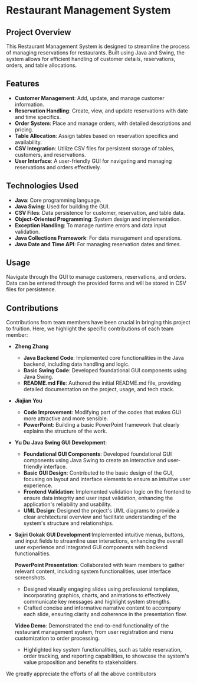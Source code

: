 # Restaurant Management System

## Project Overview

This Restaurant Management System is designed to streamline the process of managing reservations for restaurants. Built using Java and Swing, the system allows for efficient handling of customer details, reservations, orders, and table allocations.

## Features

- **Customer Management**: Add, update, and manage customer information.
- **Reservation Handling**: Create, view, and update reservations with date and time specifics.
- **Order System**: Place and manage orders, with detailed descriptions and pricing.
- **Table Allocation**: Assign tables based on reservation specifics and availability.
- **CSV Integration**: Utilize CSV files for persistent storage of tables, customers, and reservations.
- **User Interface**: A user-friendly GUI for navigating and managing reservations and orders effectively.

## Technologies Used

- **Java**: Core programming language.
- **Java Swing**: Used for building the GUI.
- **CSV Files**: Data persistence for customer, reservation, and table data.
- **Object-Oriented Programming**: System design and implementation.
- **Exception Handling**: To manage runtime errors and data input validation.
- **Java Collections Framework**: For data management and operations.
- **Java Date and Time API**: For managing reservation dates and times.

## Usage

Navigate through the GUI to manage customers, reservations, and orders. Data can be entered through the provided forms and will be stored in CSV files for persistence.

## Contributions

Contributions from team members have been crucial in bringing this project to fruition. Here, we highlight the specific contributions of each team member:

- **Zheng Zhang**
  - **Java Backend Code**: Implemented core functionalities in the Java backend, including data handling and logic.
  - **Basic Swing Code**: Developed foundational GUI components using Java Swing.
  - **README.md File**: Authored the initial README.md file, providing detailed documentation on the project, usage, and tech stack.
- **Jiajian You**
  - **Code Improvement**: Modifying part of the codes that makes GUI more attractive and more sensible.
  - **PowerPoint**: Building a basic PowerPoint framework that clearly explains the structure of the work.
- **Yu Du**
  **Java Swing GUI Development**:
  - **Foundational GUI Components**: Developed foundational GUI components using Java Swing to create an interactive and user-friendly interface.
  - **Basic GUI Design**: Contributed to the basic design of the GUI, focusing on layout and interface elements to ensure an intuitive user experience.
  - **Frontend Validation**: Implemented validation logic on the frontend to ensure data integrity and user input validation, enhancing the application's reliability and usability.
  - **UML Design**: Designed the project's UML diagrams to provide a clear architectural overview and facilitate understanding of the system's structure and relationships.
- **Sajiri Gokak**
  **GUI Development**:Implemented intuitive menus, buttons, and input fields to streamline user interactions, enhancing the overall user experience and integrated GUI components with backend functionalities.
   
  **PowerPoint Presentation**: Collaborated with team members to gather relevant content, including system functionalities, user interface screenshots.
  - Designed visually engaging slides using professional templates, incorporating graphics, charts, and animations to effectively communicate key messages and highlight system strengths.
  - Crafted concise and informative narrative content to accompany each slide, ensuring clarity and coherence in the presentation flow.
    
  **Video Demo**: Demonstrated the end-to-end functionality of the restaurant management system, from user registration and menu customization to order processing.
  - Highlighted key system functionalities, such as table reservation, order tracking, and reporting capabilities, to showcase the system's value proposition and benefits to stakeholders.
 
    
We greatly appreciate the efforts of all the above contributors


